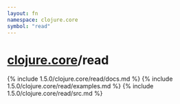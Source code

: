 ```yaml
---
layout: fn
namespace: clojure.core
symbol: "read"
---
```


# [clojure.core](../)/read

{% include 1.5.0/clojure.core/read/docs.md %}
{% include 1.5.0/clojure.core/read/examples.md %}
{% include 1.5.0/clojure.core/read/src.md %}

